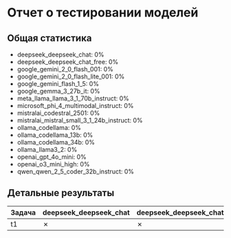 # Отчет о тестировании моделей

## Общая статистика

- deepseek_deepseek_chat: 0%
- deepseek_deepseek_chat_free: 0%
- google_gemini_2_0_flash_001: 0%
- google_gemini_2_0_flash_lite_001: 0%
- google_gemini_flash_1_5: 0%
- google_gemma_3_27b_it: 0%
- meta_llama_llama_3_1_70b_instruct: 0%
- microsoft_phi_4_multimodal_instruct: 0%
- mistralai_codestral_2501: 0%
- mistralai_mistral_small_3_1_24b_instruct: 0%
- ollama_codellama: 0%
- ollama_codellama_13b: 0%
- ollama_codellama_34b: 0%
- ollama_llama3_2: 0%
- openai_gpt_4o_mini: 0%
- openai_o3_mini_high: 0%
- qwen_qwen_2_5_coder_32b_instruct: 0%

## Детальные результаты

| Задача | deepseek_deepseek_chat | deepseek_deepseek_chat_free | google_gemini_2_0_flash_001 | google_gemini_2_0_flash_lite_001 | google_gemini_flash_1_5 | google_gemma_3_27b_it | meta_llama_llama_3_1_70b_instruct | microsoft_phi_4_multimodal_instruct | mistralai_codestral_2501 | mistralai_mistral_small_3_1_24b_instruct | ollama_codellama | ollama_codellama_13b | ollama_codellama_34b | ollama_llama3_2 | openai_gpt_4o_mini | openai_o3_mini_high | qwen_qwen_2_5_coder_32b_instruct |
|--------|--------|--------|--------|--------|--------|--------|--------|--------|--------|--------|--------|--------|--------|--------|--------|--------|--------|
| t1 | ✗ | ✗ | ✗ | ✗ | ✗ | ✗ | ✗ | ✗ | ✗ | ✗ | ✗ | ✗ | ✗ | ✗ | ✗ | ✗ | ✗ |
